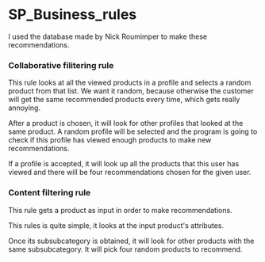 # SP_Business_rules
I used the database made by Nick Roumimper to make these recommendations.

### Collaborative filitering rule
This rule looks at all the viewed products in a profile and selects a random product from that list.
We want it random, because otherwise the customer will get the same recommended products every time,
which gets really annoying.

After a product is chosen, it will look for other profiles that looked at the same product.
A random profile will be selected and the program is going to check if this
profile has viewed enough products to make new recommendations.

If a profile is accepted, it will look up all the products that this user has
viewed and there will be four recommendations chosen for the given user.

### Content filtering rule
This rule gets a product as input in order to make recommendations.

This rules is quite simple, it looks at the input product's attributes.

Once its subsubcategory is obtained, it will look for other products with the same
subsubcategory. It will pick four random products to recommend.

